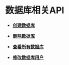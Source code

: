 # 数据库相关API<a name="dli_02_0027"></a>

-   **[创建数据库](创建数据库.md)**  

-   **[删除数据库](删除数据库.md)**  

-   **[查看所有数据库](查看所有数据库.md)**  

-   **[修改数据库用户](修改数据库用户.md)**  


